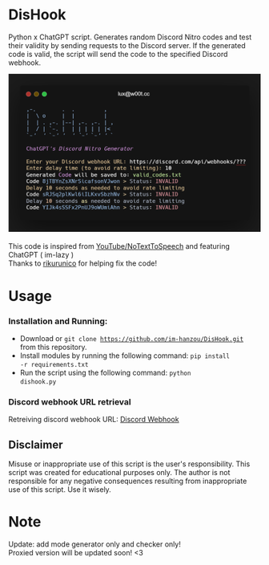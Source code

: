 # DisHook
Python x ChatGPT script. Generates random Discord Nitro codes and test their validity by sending requests to the Discord server. If the generated code is valid, the script will send the code to the specified Discord webhook.
<br><center><img src="https://github.com/im-hanzou/DisHook/blob/main/dishook.png" width="600"></center><br>
This code is inspired from <a href="https://www.youtube.com/watch?v=-bnVGH62Yho&ab_channel=NoTextToSpeech">YouTube/NoTextToSpeech</a> and featuring ChatGPT ( im-lazy )<br>
Thanks to <a href="https://github.com/rikurunico">rikurunico</a> for helping fix the code!
# Usage
### Installation and Running:
- Download or <code>git clone https://github.com/im-hanzou/DisHook.git</code> from this repository.
- Install modules by running the following command: <code>pip install -r requirements.txt</code>
- Run the script using the following command: <code>python dishook.py</code>
### Discord webhook URL retrieval
Retreiving discord webhook URL: <a href="https://support.discord.com/hc/en-us/articles/228383668-Intro-to-Webhooks">Discord Webhook<a>
## Disclaimer
Misuse or inappropriate use of this script is the user's responsibility. This script was created for educational purposes only. The author is not responsible for any negative consequences resulting from inappropriate use of this script. Use it wisely.
# Note
Update: add mode generator only and checker only!<br>
Proxied version will be updated soon! <3
